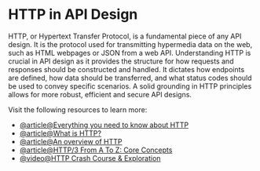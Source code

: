 # HTTP in API Design

HTTP, or Hypertext Transfer Protocol, is a fundamental piece of any API design. It is the protocol used for transmitting hypermedia data on the web, such as HTML webpages or JSON from a web API. Understanding HTTP is crucial in API design as it provides the structure for how requests and responses should be constructed and handled. It dictates how endpoints are defined, how data should be transferred, and what status codes should be used to convey specific scenarios. A solid grounding in HTTP principles allows for more robust, efficient and secure API designs.

Visit the following resources to learn more:

- [@article@Everything you need to know about HTTP](https://cs.fyi/guide/http-in-depth)
- [@article@What is HTTP?](https://www.cloudflare.com/en-gb/learning/ddos/glossary/hypertext-transfer-protocol-http/)
- [@article@An overview of HTTP](https://developer.mozilla.org/en-US/docs/Web/HTTP/Overview)
- [@article@HTTP/3 From A To Z: Core Concepts](https://www.smashingmagazine.com/2021/08/http3-core-concepts-part1/)
- [@video@HTTP Crash Course & Exploration](https://www.youtube.com/watch?v=iYM2zFP3Zn0)
